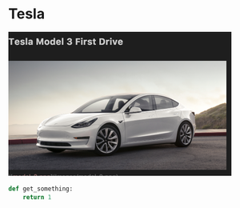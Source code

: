 # Tesla



![image-20250117220639103](assets/image-20250117220639103.png)





```python
def get_something:
	return 1
```

